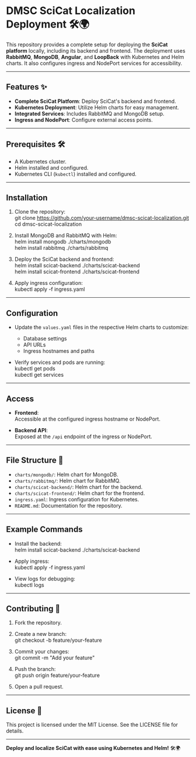 # DMSC SciCat Localization Deployment 🛠️🌍  

This repository provides a complete setup for deploying the **SciCat platform** locally, including its backend and frontend. The deployment uses **RabbitMQ**, **MongoDB**, **Angular**, and **LoopBack** with Kubernetes and Helm charts. It also configures ingress and NodePort services for accessibility.

---

## Features ✨  

- **Complete SciCat Platform**: Deploy SciCat's backend and frontend.  
- **Kubernetes Deployment**: Utilize Helm charts for easy management.  
- **Integrated Services**: Includes RabbitMQ and MongoDB setup.  
- **Ingress and NodePort**: Configure external access points.  

---

## Prerequisites 🛠️  

- A Kubernetes cluster.  
- Helm installed and configured.  
- Kubernetes CLI (`kubectl`) installed and configured.  

---

## Installation  

1. Clone the repository:  
git clone https://github.com/your-username/dmsc-scicat-localization.git  
cd dmsc-scicat-localization  

2. Install MongoDB and RabbitMQ with Helm:  
helm install mongodb ./charts/mongodb  
helm install rabbitmq ./charts/rabbitmq  

3. Deploy the SciCat backend and frontend:  
helm install scicat-backend ./charts/scicat-backend  
helm install scicat-frontend ./charts/scicat-frontend  

4. Apply ingress configuration:  
kubectl apply -f ingress.yaml  

---

## Configuration  

- Update the `values.yaml` files in the respective Helm charts to customize:  
  - Database settings  
  - API URLs  
  - Ingress hostnames and paths  

- Verify services and pods are running:  
kubectl get pods  
kubectl get services  

---

## Access  

- **Frontend**:  
  Accessible at the configured ingress hostname or NodePort.  

- **Backend API**:  
  Exposed at the `/api` endpoint of the ingress or NodePort.  

---

## File Structure 📂  

- `charts/mongodb/`: Helm chart for MongoDB.  
- `charts/rabbitmq/`: Helm chart for RabbitMQ.  
- `charts/scicat-backend/`: Helm chart for the backend.  
- `charts/scicat-frontend/`: Helm chart for the frontend.  
- `ingress.yaml`: Ingress configuration for Kubernetes.  
- `README.md`: Documentation for the repository.  

---

## Example Commands  

- Install the backend:  
  helm install scicat-backend ./charts/scicat-backend  

- Apply ingress:  
  kubectl apply -f ingress.yaml  

- View logs for debugging:  
  kubectl logs <pod-name>  

---

## Contributing 🤝  

1. Fork the repository.  
2. Create a new branch:  
git checkout -b feature/your-feature  

3. Commit your changes:  
git commit -m "Add your feature"  

4. Push the branch:  
git push origin feature/your-feature  

5. Open a pull request.  

---

## License 📝  

This project is licensed under the MIT License. See the LICENSE file for details.  

---

**Deploy and localize SciCat with ease using Kubernetes and Helm!** 🛠️🌍  
